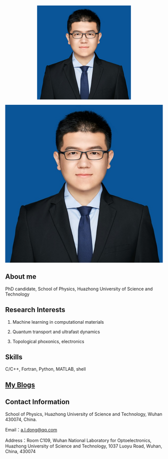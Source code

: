 <p align="center">
    <img src="https://github.com/alfredldong/Picture/blob/master/IDPicture.jpg?raw=true" alt="Sample"  width="300" height="300">
    <p align="center">
    </p>
</p>

![My Blogs](https://github.com/alfredldong/Picture/blob/master/IDPicture.jpg)

## About me

PhD candidate, School of Physics, Huazhong University of Science and Technology

## Research Interests

1. Machine learning in computational materials

2. Quantum transport and ultrafast dynamics

3. Topological phoxonics, electronics

## Skills

C/C++, Fortran, Python, MATLAB, shell

## [My Blogs](MyBlog.md)

## Contact Information

School of Physics, Huazhong University of Science and Technology, Wuhan 430074, China. 

Email：a.l.dong@qq.com

Address：Room C109, Wuhan National Laboratory for Optoelectronics, Huazhong University of Science and Technology, 1037 Luoyu Road, Wuhan, China, 430074
